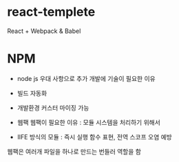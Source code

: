 # react-templete
React + Webpack &amp; Babel

# NPM 
- node js 우대 사항으로 추가 
개발에 기술이 필요한 이유 
- 빌드 자동화 
- 개발환경 커스터 마이징 가능 


- 웹팩
웹팩이 필요한 이유 : 모듈 시스템을 처리하기 위해서 
- IIFE 방식의 모듈 : 즉시 실행 함수 표현, 전역 스코프 오염 예방

웹팩은 여러개 파일을 하나로 만드는 번들러 역할을 함

